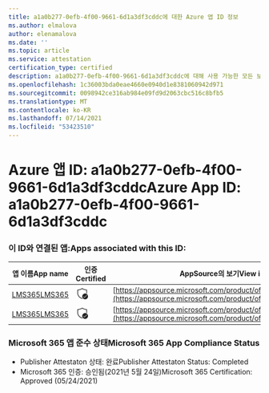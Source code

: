```yaml
---
title: a1a0b277-0efb-4f00-9661-6d1a3df3cddc에 대한 Azure 앱 ID 정보
ms.author: elmalova
author: elenamalova
ms.date: ''
ms.topic: article
ms.service: attestation
certification_type: certified
description: a1a0b277-0efb-4f00-9661-6d1a3df3cddc에 대해 사용 가능한 모든 보안 및 규정 준수 정보입니다.
ms.openlocfilehash: 1c36003bda0eae4660e0940d1e8381060942d971
ms.sourcegitcommit: 0098942ce316ab984e09fd9d2063cbc516c8bfb5
ms.translationtype: MT
ms.contentlocale: ko-KR
ms.lasthandoff: 07/14/2021
ms.locfileid: "53423510"
---
```

# <a name="azure-app-id-a1a0b277-0efb-4f00-9661-6d1a3df3cddc"></a><span data-ttu-id="eb24f-103">Azure 앱 ID: a1a0b277-0efb-4f00-9661-6d1a3df3cddc</span><span class="sxs-lookup"><span data-stu-id="eb24f-103">Azure App ID: a1a0b277-0efb-4f00-9661-6d1a3df3cddc</span></span>


### <a name="apps-associated-with-this-id"></a><span data-ttu-id="eb24f-104">이 ID와 연결된 앱:</span><span class="sxs-lookup"><span data-stu-id="eb24f-104">Apps associated with this ID:</span></span>
| <span data-ttu-id="eb24f-105">**앱 이름**</span><span class="sxs-lookup"><span data-stu-id="eb24f-105">**App name**</span></span> | <span data-ttu-id="eb24f-106">**인증**</span><span class="sxs-lookup"><span data-stu-id="eb24f-106">**Certified**</span></span> | <span data-ttu-id="eb24f-107">**AppSource의 보기**</span><span class="sxs-lookup"><span data-stu-id="eb24f-107">**View in AppSource**</span></span> |
|-|-|-|
| [<span data-ttu-id="eb24f-108">LMS365</span><span class="sxs-lookup"><span data-stu-id="eb24f-108">LMS365</span></span>](https://docs.microsoft.com/en-us/microsoft-365-app-certification/forward/WA104381467) | <img alt="Certified application badge" src="../media/certified-badge.png" height="25" width="25" /> | [https://appsource.microsoft.com/product/office/WA104381467](https://appsource.microsoft.com/product/office/WA104381467) |
| [<span data-ttu-id="eb24f-109">LMS365</span><span class="sxs-lookup"><span data-stu-id="eb24f-109">LMS365</span></span>](https://docs.microsoft.com/en-us/microsoft-365-app-certification/forward/elearningforce.lms365_spfx) | <img alt="Certified application badge" src="../media/certified-badge.png" height="25" width="25" /> | [https://appsource.microsoft.com/product/office/elearningforce.lms365_spfx](https://appsource.microsoft.com/product/office/elearningforce.lms365_spfx) |

### <a name="microsoft-365-app-compliance-status"></a><span data-ttu-id="eb24f-110">Microsoft 365 앱 준수 상태</span><span class="sxs-lookup"><span data-stu-id="eb24f-110">Microsoft 365 App Compliance Status</span></span>
- <span data-ttu-id="eb24f-111">Publisher Attestaton 상태: 완료</span><span class="sxs-lookup"><span data-stu-id="eb24f-111">Publisher Attestaton Status: Completed</span></span>
- <span data-ttu-id="eb24f-112">Microsoft 365 인증: 승인됨(2021년 5월 24일)</span><span class="sxs-lookup"><span data-stu-id="eb24f-112">Microsoft 365 Certification: Approved (05/24/2021)</span></span>
